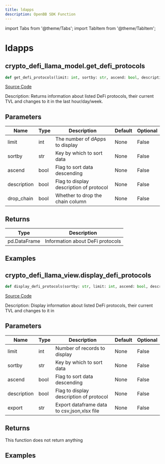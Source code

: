 ```yaml
---
title: ldapps
description: OpenBB SDK Function
---
```


import Tabs from '@theme/Tabs';
import TabItem from '@theme/TabItem';

# ldapps

<Tabs>
<TabItem value="model" label="Model" default>

## crypto_defi_llama_model.get_defi_protocols

```python title='openbb_terminal/cryptocurrency/defi/llama_model.py'
def get_defi_protocols(limit: int, sortby: str, ascend: bool, description: bool, drop_chain: bool) -> DataFrame:
```
[Source Code](https://github.com/OpenBB-finance/OpenBBTerminal/tree/main/openbb_terminal/cryptocurrency/defi/llama_model.py#L35)

Description: Returns information about listed DeFi protocols, their current TVL and changes to it in the last hour/day/week.

## Parameters

| Name | Type | Description | Default | Optional |
| ---- | ---- | ----------- | ------- | -------- |
| limit | int | The number of dApps to display | None | False |
| sortby | str | Key by which to sort data | None | False |
| ascend | bool | Flag to sort data descending | None | False |
| description | bool | Flag to display description of protocol | None | False |
| drop_chain | bool | Whether to drop the chain column | None | False |

## Returns

| Type | Description |
| ---- | ----------- |
| pd.DataFrame | Information about DeFi protocols |

## Examples



</TabItem>
<TabItem value="view" label="View">

## crypto_defi_llama_view.display_defi_protocols

```python title='openbb_terminal/cryptocurrency/defi/llama_view.py'
def display_defi_protocols(sortby: str, limit: int, ascend: bool, description: bool, export: str) -> None:
```
[Source Code](https://github.com/OpenBB-finance/OpenBBTerminal/tree/main/openbb_terminal/cryptocurrency/defi/llama_view.py#L94)

Description: Display information about listed DeFi protocols, their current TVL and changes to it in

## Parameters

| Name | Type | Description | Default | Optional |
| ---- | ---- | ----------- | ------- | -------- |
| limit | int | Number of records to display | None | False |
| sortby | str | Key by which to sort data | None | False |
| ascend | bool | Flag to sort data descending | None | False |
| description | bool | Flag to display description of protocol | None | False |
| export | str | Export dataframe data to csv,json,xlsx file | None | False |

## Returns

This function does not return anything

## Examples



</TabItem>
</Tabs>